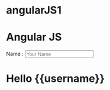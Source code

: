 # angularJS1

<!DOCTYPE html>
<html lang="en-US" ng-app="">
<script src="https://ajax.googleapis.com/ajax/libs/angularjs/1.6.9/angular.min.js"></script>
<body>

<div>
  <h1>Angular JS</h1>
  <p>Name : <input type="text" ng-model="username" placeholder='Your Name'></p>
  <h1>Hello {{username}}</h1>
</div>

</body>
</html
